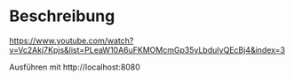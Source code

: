 # Beschreibung
https://www.youtube.com/watch?v=Vc2Akj7Kpjs&list=PLeaW10A6uFKMOMcmGp35yLbduIyQEcBj4&index=3

Ausführen mit http://localhost:8080



